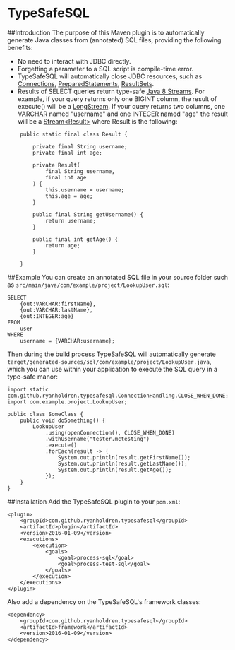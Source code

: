 # TypeSafeSQL

##Introduction
The purpose of this Maven plugin is to automatically generate Java classes from (annotated) SQL files, providing the following benefits:
* No need to interact with JDBC directly.
* Forgetting a parameter to a SQL script is compile-time error.
* TypeSafeSQL will automatically close JDBC resources, such as [Connections](https://docs.oracle.com/javase/8/docs/api/java/sql/Connection.html), [PreparedStatements](https://docs.oracle.com/javase/7/docs/api/java/sql/PreparedStatement.html), [ResultSets](https://docs.oracle.com/javase/7/docs/api/java/sql/ResultSet.html).
* Results of SELECT queries return type-safe [Java 8 Streams](https://docs.oracle.com/javase/8/docs/api/java/util/stream/package-summary.html). For example, if your query returns only one BIGINT column, the result of execute() will be a [LongStream](https://docs.oracle.com/javase/8/docs/api/java/util/stream/LongStream.html). If your query returns two columns, one VARCHAR named "username" and one INTEGER named "age" the result will be a [Stream\<Result\>](https://docs.oracle.com/javase/8/docs/api/java/util/stream/Stream.html) where Result is the following:
```
	public static final class Result {

		private final String username;
		private final int age;

		private Result(
			final String username,
			final int age
		) {
			this.username = username;
			this.age = age;
		}

		public final String getUsername() {
			return username;
		}

		public final int getAge() {
			return age;
		}

	}
```

##Example
You can create an annotated SQL file in your source folder such as ```src/main/java/com/example/project/LookupUser.sql```:
```
SELECT
	{out:VARCHAR:firstName},
	{out:VARCHAR:lastName},
	{out:INTEGER:age}
FROM
	user
WHERE
	username = {VARCHAR:username};
```
Then during the build process TypeSafeSQL will automatically generate ```target/generated-sources/sql/com/example/project/LookupUser.java```, which you can use within your application to execute the SQL query in a type-safe manor:
```
import static com.github.ryanholdren.typesafesql.ConnectionHandling.CLOSE_WHEN_DONE;
import com.example.project.LookupUser;

public class SomeClass {
	public void doSomething() {
		LookupUser
			.using(openConnection(), CLOSE_WHEN_DONE)
			.withUsername("tester.mctesting")
			.execute()
			.forEach(result -> {
				System.out.println(result.getFirstName());
				System.out.println(result.getLastName());
				System.out.println(result.getAge());
			});
	}
}
```

##Installation
Add the TypeSafeSQL plugin to your ```pom.xml```:
```
<plugin>
	<groupId>com.github.ryanholdren.typesafesql</groupId>
	<artifactId>plugin</artifactId>
	<version>2016-01-09</version>
	<executions>
		<execution>
			<goals>
				<goal>process-sql</goal>
				<goal>process-test-sql</goal>
			</goals>
		</execution>
	</executions>
</plugin>
```
Also add a dependency on the TypeSafeSQL's framework classes:
```
<dependency>
	<groupId>com.github.ryanholdren.typesafesql</groupId>
	<artifactId>framework</artifactId>
	<version>2016-01-09</version>
</dependency>
```
